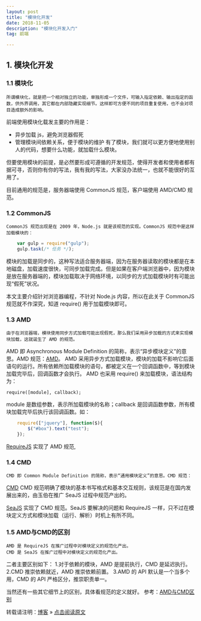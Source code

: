 ```yaml
---
layout: post
title: "模块化开发"
date: 2018-11-05 
description: "模块化开发入门"
tag: 前端  

---     
```

## **1. 模块化开发**

### **1.1 模块化**  

	所谓模块化，就是把一个相对独立的功能，单独形成一个文件，可输入指定依赖、输出指定的函数，供外界调用，其它都在内部隐藏实现细节。这样即可方便不同的项目重复使用，也不会对项目造成额外的影响。

前端使用模块化载发主要的作用是：

* 异步加载 js，避免浏览器假死
* 管理模块间依赖关系，便于模块的维护
有了模块，我们就可以更方便地使用别人的代码，想要什么功能，就加载什么模块。

但要使用模块的前提，是必然要形成可遵循的开发规范，使得开发者和使用者都有据可寻，否则你有你的写法，我有我的写法，大家没办法统一，也就不能很好的互用了。

目前通用的规范是，服务器端使用 CommonJS 规范，客户端使用 AMD/CMD 规范。

### **1.2 CommonJS**

	CommonJS 规范出现是在 2009 年，Node.js 就是该规范的实现。CommonJS 规范中是这样加载模块的：

```javascript
	var gulp = require("gulp");
	gulp.task(/* 任务 */);
```

模块的加载是同步的，这种写法适合服务器端，因为在服务器读取的模块都是在本地磁盘，加载速度很快，可同步加载完成。但是如果在客户端浏览器中，因为模块是放在服务器端的，模块加载取决于网络环境，以同步的方式加载模块时有可能出现“假死”状况。

本文主要介绍针对浏览器编程，不针对 Node.js 内容，所以在此关于 CommonJS 规范就不作深究，知道 require() 用于加载模块即可。

### **1.3 AMD**
	
	由于在浏览器端，模块使用同步方式加载可能出现假死，那么我们采用异步加载的方式来实现模块加载，这就诞生了 AMD 的规范。

AMD 即 Asynchronous Module Definition 的简称，表示“异步模块定义”的意思。AMD 规范：[AMD](https://github.com/amdjs/amdjs-api/wiki/AMD)。
AMD 采用异步方式加载模块，模块的加载不影响它后面语句的运行。所有依赖所加载模块的语句，都被定义在一个回调函数中，等到模块加载完毕后，回调函数才会执行。
AMD 也采用 require() 来加载模块，语法结构为：

`require([module], callback);`

module 是数组参数，表示所加载模块的名称；callback 是回调函数参数，所有模块加载完毕后执行该回调函数。如：

```javascript
	require(["jquery"], function($){
		$("#box").text("test");
	});
```

[RequireJS](http://requirejs.org/) 实现了 AMD 规范,

### **1.4 CMD**
	CMD 即 Common Module Definition 的简称，表示“通用模块定义”的意思。CMD 规范：

[CMD](https://github.com/cmdjs/specification/blob/master/draft/module.md)
CMD 规范明确了模块的基本书写格式和基本交互规则，该规范是在国内发展出来的，由玉伯在推广 SeaJS 过程中规范产出的。

[SeaJS](http://seajs.org/docs/) 实现了 CMD 规范。SeaJS 要解决的问题和 RequireJS 一样，只不过在模块定义方式和模块加载（运行、解析）时机上有所不同。

### **1.5 AMD与CMD的区别**

	AMD 是 RequireJS 在推广过程中对模块定义的规范化产出。
	CMD 是 SeaJS 在推广过程中对模块定义的规范化产出。

二者主要区别如下：
1.对于依赖的模块，AMD 是提前执行，CMD 是延迟执行。
2.CMD 推崇依赖就近，AMD 推崇依赖前置。
3.AMD 的 API 默认是一个当多个用，CMD 的 API 严格区分，推崇职责单一。

当然还有一些其它细节上的区别，具体看规范的定义就好。
参考：[AMD与CMD区别](http://zccst.iteye.com/blog/2215317)
<br>

转载请注明：[博客](https://markto22.github.io) » [点击阅读原文](https://markto22.github.io/2018/11/ModularDev_introduce/)
